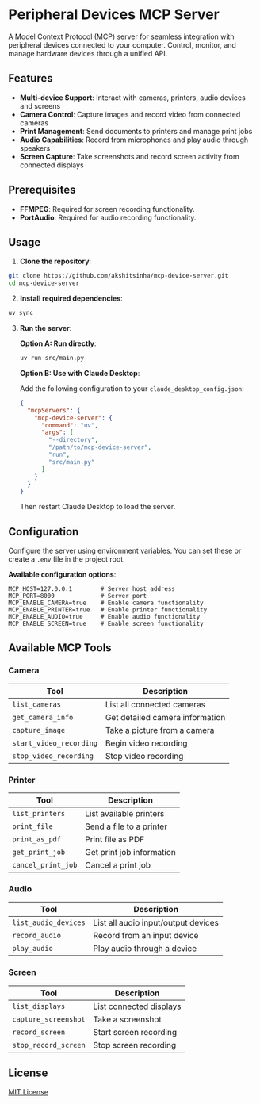 # Peripheral Devices MCP Server

A Model Context Protocol (MCP) server for seamless integration with peripheral devices connected to your computer. Control, monitor, and manage hardware devices through a unified API.

## Features

- **Multi-device Support**: Interact with cameras, printers, audio devices and screens
- **Camera Control**: Capture images and record video from connected cameras
- **Print Management**: Send documents to printers and manage print jobs
- **Audio Capabilities**: Record from microphones and play audio through speakers
- **Screen Capture**: Take screenshots and record screen activity from connected displays

## Prerequisites

- **FFMPEG**: Required for screen recording functionality.
- **PortAudio**: Required for audio recording functionality.

## Usage

1. **Clone the repository**:

```bash
git clone https://github.com/akshitsinha/mcp-device-server.git
cd mcp-device-server
```

2. **Install required dependencies**:

```bash
uv sync
```

3. **Run the server**:

   **Option A: Run directly**:

   ```bash
   uv run src/main.py
   ```

   **Option B: Use with Claude Desktop**:

   Add the following configuration to your `claude_desktop_config.json`:

   ```json
   {
     "mcpServers": {
       "mcp-device-server": {
         "command": "uv",
         "args": [
           "--directory",
           "/path/to/mcp-device-server",
           "run",
           "src/main.py"
         ]
       }
     }
   }
   ```

   Then restart Claude Desktop to load the server.

## Configuration

Configure the server using environment variables. You can set these or create a `.env` file in the project root.

**Available configuration options**:

```
MCP_HOST=127.0.0.1        # Server host address
MCP_PORT=8000             # Server port
MCP_ENABLE_CAMERA=true    # Enable camera functionality
MCP_ENABLE_PRINTER=true   # Enable printer functionality
MCP_ENABLE_AUDIO=true     # Enable audio functionality
MCP_ENABLE_SCREEN=true    # Enable screen functionality
```

## Available MCP Tools

### Camera

| Tool                    | Description                     |
| ----------------------- | ------------------------------- |
| `list_cameras`          | List all connected cameras      |
| `get_camera_info`       | Get detailed camera information |
| `capture_image`         | Take a picture from a camera    |
| `start_video_recording` | Begin video recording           |
| `stop_video_recording`  | Stop video recording            |

### Printer

| Tool               | Description               |
| ------------------ | ------------------------- |
| `list_printers`    | List available printers   |
| `print_file`       | Send a file to a printer  |
| `print_as_pdf`     | Print file as PDF         |
| `get_print_job`    | Get print job information |
| `cancel_print_job` | Cancel a print job        |

### Audio

| Tool                 | Description                         |
| -------------------- | ----------------------------------- |
| `list_audio_devices` | List all audio input/output devices |
| `record_audio`       | Record from an input device         |
| `play_audio`         | Play audio through a device         |

### Screen

| Tool                 | Description             |
| -------------------- | ----------------------- |
| `list_displays`      | List connected displays |
| `capture_screenshot` | Take a screenshot       |
| `record_screen`      | Start screen recording  |
| `stop_record_screen` | Stop screen recording   |

## License

[MIT License](LICENSE.md)
